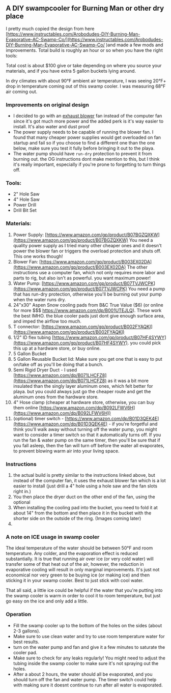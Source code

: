 ## A DIY swampcooler for Burning Man or other dry place

I pretty much copied the design from here [https://www.instructables.com/Arobodudes-DIY-Burning-Man-Evaporative-AC-Swamp-Co/](https://www.instructables.com/Arobodudes-DIY-Burning-Man-Evaporative-AC-Swamp-Co/ )and made a few mods and improvements. Total build is roughly an hour or so when you have the right tools:

Total cost is about $100 give or take depending on where you source your materials, and if you have extra 5 gallon buckets lying around.

In dry climates with about 90°F ambient air temperature, I was seeing 20°F+ drop in temperature coming out of this swamp cooler.  I was measuring 68°F air coming out.

### Improvements on original design
- I decided to go with an [exhaust blower](https://www.amazon.com/gp/product/B003EX02DA) fan instead of the computer fan since it's got much more power and the added perk is it's way easier to install.  It's also water and dust proof 
- The power supply needs to be capable of running the blower fan.  I found that many cheaper power supplies would get overloaded on fan startup and fail so if you choose to find a different one than the one below, make sure you test it fully before bringing it out to the playa.
- The water pump should have `run-dry` protection to prevent it from burning out.  the OG instructions dont make mention to this, but I think it's really important, especially if you're prone to forgetting to turn things off.

### Tools:
- 2" Hole Saw
- 4" Hole Saw
- Power Drill
- Drill Bit Set

### Materials:
1. Power Supply: [https://www.amazon.com/gp/product/B07BGZQXKW](https://www.amazon.com/gp/product/B07BGZQXKW) You need a quality power supply as I tried many other cheaper ones and it doesn't power the blower fan or triggers the overload protection and shuts off.  This one works though!
1. Blower Fan: [https://www.amazon.com/gp/product/B003EX02DA](https://www.amazon.com/gp/product/B003EX02DA) The other instructions use a computer fan, which not only requires more labor and parts to rig, but also isn't as powerful.  you want maximum power!
1. Water Pump: [https://www.amazon.com/gp/product/B07TVJWCPK](https://www.amazon.com/gp/product/B07TVJWCPK) You need a pump that has run-dry protection, otherwise you'll be burning out your pump when the water runs dry.
1. 24"x30" Aspen Snow cooling pads from B&C True Value ($6) (or online for more $$$ https://www.amazon.com/dp/B001UTEJLQ).  These work the best IMHO.  the blue cooler pads just dont give enough surface area, and imped the airflow too much.
1. T connector: [https://www.amazon.com/gp/product/B002FYAQKI](https://www.amazon.com/gp/product/B002FYAQKI)
1. 1/2" ID flex tubing [https://www.amazon.com/gp/product/B07HF4SYWY](https://www.amazon.com/gp/product/B07HF4SYWY).  you could pick this up at a hardware store, or buy online.
1. 5 Gallon Bucket
1. 5 Gallon Reusable Bucket lid:  Make sure you get one that is easy to put on/take off as you'll be doing that a bunch.
1. Semi Rigid Dryer Duct - I used [https://www.amazon.com/dp/B071LHCFZ8](https://www.amazon.com/dp/B071LHCFZ8) as it was a bit more insulated than the singly layer aluminum ones, which felt better for playa.  but you could always just go the cheaper route and get the aluminum ones from the hardware store.
1. 4" Hose clamp (cheaper at hardware store, otherwise, you can buy them online [https://www.amazon.com/dp/B092LFWV6H](https://www.amazon.com/dp/B092LFWV6H))
1. (optional) timer switch - [https://www.amazon.com/dp/B01D3QEK4E](https://www.amazon.com/dp/B01D3QEK4E) - if you're forgetful and think you'll walk away without turning off the water pump, you might want to consider a timer switch so that it automatically turns off.  If you run the fan & water pump on the same timer, then you'll be sure that if you fall asleep, then the fan will turn off before the water all evaporates, to prevent blowing warm air into your living space.

### Instructions
1. the actual build is pretty similar to the instructions linked above, but instead of the computer fan, it uses the exhaust blower fan which is a lot easier to install (just drill a 4" hole using a hole saw and the fan slots right in.)
1. You then place the dryer duct on the other end of the fan, using the optional 
2. When installing the cooling pad into the bucket, you need to fold it at about 14" from the bottom and then place it in the bucket with the shorter side on the outside of the ring.  (Images coming later)
3. 

### A note on ICE usage in swamp cooler
The ideal temperature of the water should be between 50°F and room temperature.  Any colder, and the evaporation effect is reduced substantially.  It is true that running air over ice (or very cold water) will transfer some of that heat out of the air, however, the reduction in evaporative cooling will result in only marginal improvements.  It's just not economical nor very green to be buying ice (or making ice) and then sticking it in your swamp cooler.  Best to just stick with cool water.

That all said, a little ice could be helpful if the water that you're putting into the swamp cooler is warm in order to cool it to room temperature, but just go easy on the ice and only add a little.

### Operation
- Fill the swamp cooler up to the bottom of the holes on the sides (about 2-3 gallons).
- Make sure to use clean water and try to use room temperature water for best results.
- turn on the water pump and fan and give it a few minutes to saturate the cooler pad.
- Make sure to check for any leaks regularly!  You might need to adjust the tubing inside the swamp cooler to make sure it's not spraying out the holes.
- After a about 2 hours, the water should all be evaporated, and you should turn off the fan and water pump.  The timer switch could help with making sure it doesnt continue to run after all water is evaporated.
